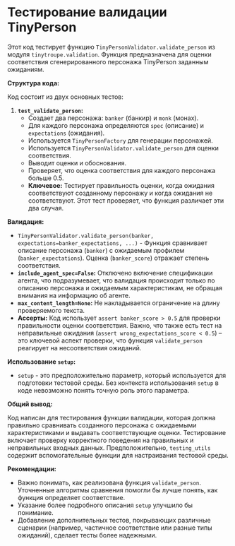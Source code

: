 # Тестирование валидации TinyPerson

Этот код тестирует функцию `TinyPersonValidator.validate_person` из модуля `tinytroupe.validation`.  Функция предназначена для оценки соответствия сгенерированного персонажа TinyPerson заданным ожиданиям.

**Структура кода:**

Код состоит из двух основных тестов:

1. **`test_validate_person`:**
   - Создает два персонажа: `banker` (банкир) и `monk` (монах).
   - Для каждого персонажа определяются `spec` (описание) и `expectations` (ожидания).
   - Используется `TinyPersonFactory` для генерации персонажей.
   - Используется `TinyPersonValidator.validate_person` для оценки соответствия.
   -  Выводит оценки и обоснования.
   - Проверяет, что оценка соответствия для каждого персонажа больше 0.5.
   - **Ключевое:** Тестирует правильность оценки, когда ожидания соответствуют созданному персонажу и когда ожидания не соответствуют.  Этот тест проверяет, что функция различает эти два случая.

**Валидация:**

- `TinyPersonValidator.validate_person(banker, expectations=banker_expectations, ...)`  -  Функция сравнивает описание персонажа (`banker`) с ожидаемым профилем (`banker_expectations`). Оценка (`banker_score`) отражает степень соответствия.
- **`include_agent_spec=False`:**  Отключено включение спецификации агента, что подразумевает, что валидация происходит только по описанию персонажа и ожидаемым характеристикам, не обращая внимания на информацию об агенте.
- **`max_content_length=None`:**  Не накладывается ограничение на длину проверяемого текста.
- **Ассерты:**  Код использует `assert banker_score > 0.5` для проверки правильности оценки соответствия.  Важно, что также есть тест на неправильные ожидания (`assert wrong_expectations_score < 0.5`) – это ключевой аспект проверки, что функция `validate_person` реагирует на несоответствия ожиданий.


**Использование `setup`:**

- `setup` - это предположительно параметр, который используется для подготовки тестовой среды.  Без контекста использования `setup`  в коде невозможно понять точную роль этого параметра.


**Общий вывод:**

Код написан для тестирования функции валидации, которая должна правильно сравнивать созданного персонажа с ожидаемыми характеристиками и выдавать соответствующие оценки.  Тестирование включает проверку корректного поведения на правильных и неправильных входных данных.  Предположительно, `testing_utils` содержит вспомогательные функции для настраивания тестовой среды.


**Рекомендации:**

-  Важно понимать, как реализована функция `validate_person`.  Уточненные алгоритмы сравнения помогли бы лучше понять, как функция определяет соответствие.
-  Указание более подробного описания `setup` улучшило бы понимание.
-  Добавление дополнительных тестов, покрывающих различные сценарии (например, частичное соответствие или разные типы ожиданий), сделает тесты более надежными.